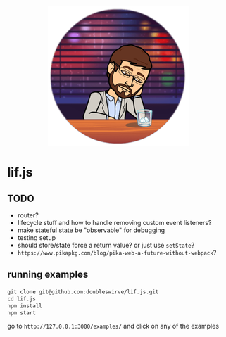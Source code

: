 <p align="center">
  <img
    alt="sad man (lif), drinking alone at a bar"
    src="https://raw.githubusercontent.com/doubleswirve/lif.js/master/docs/assets/sad-drinking-lif.png"
    width="320"
  />
</p>

# lif.js

## TODO

- router?
- lifecycle stuff and how to handle removing custom event listeners?
- make stateful state be "observable" for debugging
- testing setup
- should store/state force a return value? or just use `setState`?
- `https://www.pikapkg.com/blog/pika-web-a-future-without-webpack`?

## running examples

```shell
git clone git@github.com:doubleswirve/lif.js.git
cd lif.js
npm install
npm start
```

go to `http://127.0.0.1:3000/examples/` and click on any
of the examples

